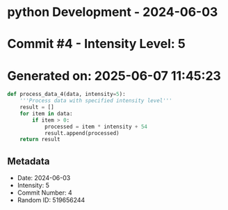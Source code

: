 ﻿# python Development - 2024-06-03
# Commit #4 - Intensity Level: 5
# Generated on: 2025-06-07 11:45:23
```python
def process_data_4(data, intensity=5):
    '''Process data with specified intensity level'''
    result = []
    for item in data:
        if item > 0:
            processed = item * intensity + 54
            result.append(processed)
    return result
```
## Metadata
- Date: 2024-06-03
- Intensity: 5
- Commit Number: 4
- Random ID: 519656244

